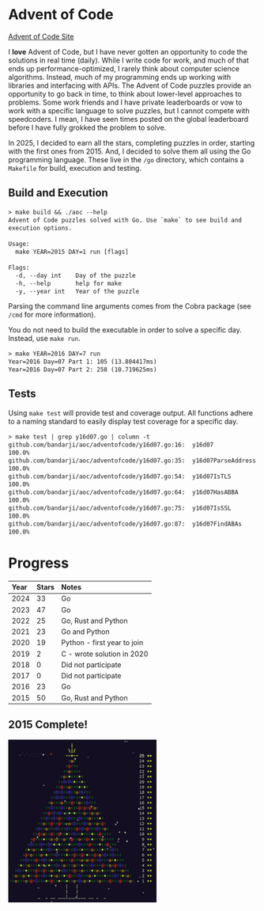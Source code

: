 # Advent of Code

[Advent of Code Site](https://adventofcode.com/)

I **love** Advent of Code, but I have never gotten an opportunity to code the
solutions in real time (daily). While I write code for work, and much of that
ends up performance-optimized, I rarely think about computer science
algorithms. Instead, much of my programming ends up working with libraries
and interfacing with APIs. The Advent of Code puzzles provide an opportunity
to go back in time, to think about lower-level approaches to problems. Some
work friends and I have private leaderboards or vow to work with a specific
language to solve puzzles, but I cannot compete with speedcoders. I mean,
I have seen times posted on the global leaderboard before I have fully
grokked the problem to solve.

In 2025, I decided to earn all the stars, completing puzzles in order,
starting with the first ones from 2015. And, I decided to solve them all
using the Go programming language. These live in the `/go` directory, which
contains a `Makefile` for build, execution and testing.

## Build and Execution

```
> make build && ./aoc --help
Advent of Code puzzles solved with Go. Use `make` to see build and execution options.

Usage:
  make YEAR=2015 DAY=1 run [flags]

Flags:
  -d, --day int    Day of the puzzle
  -h, --help       help for make
  -y, --year int   Year of the puzzle
```

Parsing the command line arguments comes from the Cobra package (see `/cmd`
for more information).

You do not need to build the executable in order to solve a specific day.
Instead, use `make run`.

```
> make YEAR=2016 DAY=7 run
Year=2016 Day=07 Part 1: 105 (13.804417ms)
Year=2016 Day=07 Part 2: 258 (10.719625ms)
```

## Tests

Using `make test` will provide test and coverage output. All functions adhere
to a naming standard to easily display test coverage for a specific day.

```
> make test | grep y16d07.go | column -t
github.com/bandarji/aoc/adventofcode/y16d07.go:16:  y16d07              100.0%
github.com/bandarji/aoc/adventofcode/y16d07.go:35:  y16d07ParseAddress  100.0%
github.com/bandarji/aoc/adventofcode/y16d07.go:54:  y16d07IsTLS         100.0%
github.com/bandarji/aoc/adventofcode/y16d07.go:64:  y16d07HasABBA       100.0%
github.com/bandarji/aoc/adventofcode/y16d07.go:75:  y16d07IsSSL         100.0%
github.com/bandarji/aoc/adventofcode/y16d07.go:87:  y16d07FindABAs      100.0%
```

# Progress

| Year | Stars | Notes |
| :--- | :--- | :--- |
| 2024 | 33 | Go |
| 2023 | 47 | Go |
| 2022 | 25 | Go, Rust and Python |
| 2021 | 23 | Go and Python |
| 2020 | 19 | Python - first year to join |
| 2019 |  2 | C - wrote solution in 2020 |
| 2018 |  0 | Did not participate |
| 2017 |  0 | Did not participate |
| 2016 | 23 | Go |
| 2015 | 50 | Go, Rust and Python |

## 2015 Complete!

![AOC 2015 Complete](assets/blog-aoc-2015-complete.png)
